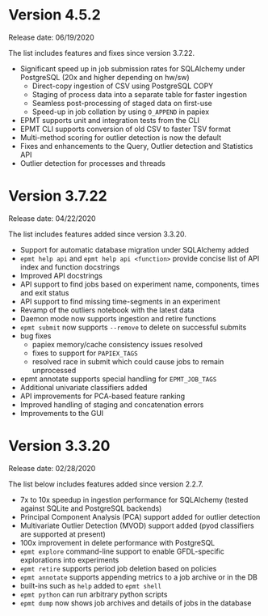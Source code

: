 
Version 4.5.2
=============

  Release date: 06/19/2020

  The list includes features and fixes since version 3.7.22.

  - Significant speed up in job submission rates for SQLAlchemy
    under PostgreSQL (20x and higher depending on hw/sw)
    - Direct-copy ingestion of CSV using PostgreSQL COPY
    - Staging of process data into a separate table for faster ingestion
    - Seamless post-processing of staged data on first-use
    - Speed-up in job collation by using `O_APPEND` in papiex
  - EPMT supports unit and integration tests from the CLI
  - EPMT CLI supports conversion of old CSV to faster TSV format
  - Multi-method scoring for outlier detection is now the default
  - Fixes and enhancements to the Query, Outlier detection and Statistics API
  - Outlier detection for processes and threads


Version 3.7.22
==============

  Release date: 04/22/2020

  The list includes features added since version 3.3.20.

  - Support for automatic database migration under SQLAlchemy added
  - `epmt help api` and `epmt help api <function>` provide
    concise list of API index and function docstrings
  - Improved API docstrings
  - API support to find jobs based on experiment name, components,
    times and exit status
  - API support to find missing time-segments in an experiment
  - Revamp of the outliers notebook with the latest data
  - Daemon mode now supports ingestion and retire functions
  - `epmt submit` now supports `--remove` to delete on successful submits
  - bug fixes
    - papiex memory/cache consistency issues resolved
    - fixes to support for `PAPIEX_TAGS`
    - resolved race in submit which could cause jobs to remain unprocessed
  - epmt annotate supports special handling for `EPMT_JOB_TAGS`
  - Additional univariate classifiers added
  - API improvements for PCA-based feature ranking
  - Improved handling of staging and concatenation errors
  - Improvements to the GUI

Version 3.3.20
==============

  Release date: 02/28/2020

  The list below includes features added since version 2.2.7.

  - 7x to 10x speedup in ingestion performance for SQLAlchemy
    (tested against SQLite and PostgreSQL backends)
  - Principal Component Analysis (PCA) support added for outlier detection
  - Multivariate Outlier Detection (MVOD) support added (pyod classifiers
    are supported at present)
  - 100x improvement in delete performance with PostgreSQL
  - `epmt explore` command-line support to enable GFDL-specific
    explorations into experiments
  - `epmt retire` supports period job deletion based on policies
  - `epmt annotate` supports appending metrics to a job archive or in the DB
  - built-ins such as `help` added to `epmt shell`
  - `epmt python` can run arbitrary python scripts
  - `epmt dump` now shows job archives and details of jobs in the database
